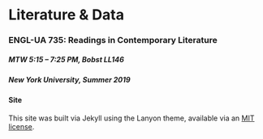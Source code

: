 # Literature & Data
### ENGL-UA 735: Readings in Contemporary Literature

##### MTW 5:15 – 7:25 PM, Bobst LL146
##### New York University, Summer 2019




#### Site

This site was built via Jekyll using the Lanyon theme, available via an [MIT license](LICENSE.md).
